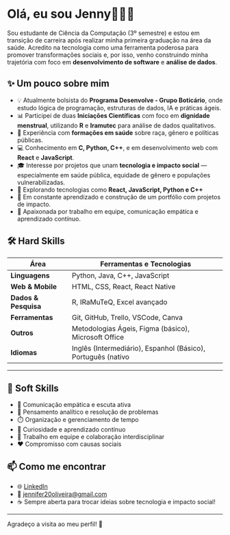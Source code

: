 # Olá, eu sou Jenny👩‍💻🌱

Sou estudante de Ciência da Computação (3º semestre) e estou em transição de carreira após realizar minha primeira graduação na área da saúde. Acredito na tecnologia como uma ferramenta poderosa para promover transformações sociais e, por isso, venho construindo minha trajetória com foco em **desenvolvimento de software** e **análise de dados**.

## ✨ Um pouco sobre mim

- 💡 Atualmente bolsista do **Programa Desenvolve - Grupo Boticário**, onde estudo lógica de programação, estruturas de dados, IA e práticas ágeis.
- 📊 Participei de duas **Iniciações Científicas** com foco em **dignidade menstrual**, utilizando **R** e **Iramutec** para análise de dados qualitativos.
- 💬 Experiência com **formações em saúde** sobre raça, gênero e políticas públicas.
- 💻 Conhecimento em **C, Python, C++**, e em desenvolvimento web com **React** e **JavaScript**.
- 🎓 Interesse por projetos que unam **tecnologia e impacto social** — especialmente em saúde pública, equidade de gênero e populações vulnerabilizadas.
-  🧠 Explorando tecnologias como **React, JavaScript, Python e C++**
- 🔧 Em constante aprendizado e construção de um portfólio com projetos de impacto.
- 🤝 Apaixonada por trabalho em equipe, comunicação empática e aprendizado contínuo.


## 🛠️ Hard Skills

| Área                | Ferramentas e Tecnologias                                         |
|---------------------|------------------------------------------------------------------|
| **Linguagens**       | Python, Java, C++, JavaScript                                    |
| **Web & Mobile**     | HTML, CSS, React, React Native                                   |
| **Dados & Pesquisa** | R, IRaMuTeQ, Excel avançado                                              |
| **Ferramentas**      | Git, GitHub, Trello, VSCode, Canva                               |
| **Outros**           | Metodologias Ágeis, Figma (básico), Microsoft Office             |
| **Idiomas**          | Inglês (Intermediário), Espanhol (Básico), Português (nativo            |

---

## 🌱 Soft Skills

- 🤝 Comunicação empática e escuta ativa
- 🧩 Pensamento analítico e resolução de problemas
- ⏱️ Organização e gerenciamento de tempo
- 🧠 Curiosidade e aprendizado contínuo
- 👥 Trabalho em equipe e colaboração interdisciplinar
- ❤️ Compromisso com causas sociais

## 📫 Como me encontrar

- 🌐 [LinkedIn](https://www.linkedin.com/in/jennifer-adomaitis)
- 📧 jennifer20oliveira@gmail.com
- ☕ Sempre aberta para trocar ideias sobre tecnologia e impacto social!

---

Agradeço a visita ao meu perfil! 💜
